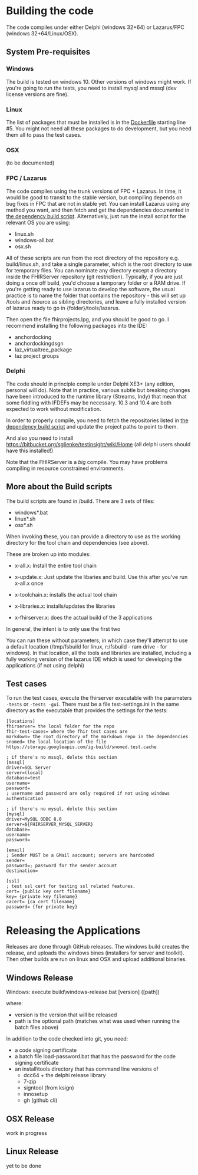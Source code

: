 # Building the code 

The code compiles under either Delphi (windows 32+64) or Lazarus/FPC (windows 32+64/Linux/OSX). 

## System Pre-requisites

### Windows

The build is tested on windows 10. Other versions of windows might work. If you're going to run the tests, 
you need to install mysql and mssql (dev license versions are fine). 

### Linux

The list of packages that must be installed is in the [Dockerfile](../Dockerfile) starting line #5. You might
not need all these packages to do development, but you need them all to pass the test cases.

### OSX

(to be documented)

### FPC / Lazarus

The code compiles using the trunk versions of FPC + Lazarus. In time, it would be good to transit to the stable version, but compiling depends on bug fixes in FPC that are not in stable yet.
You can install Lazarus using any method you want, and then fetch and get the dependencies documented in [the dependency build script](unix-libraries.sh). Alternatively, just run the 
install script for the relevant OS you are using:

* linux.sh
* windows-all.bat
* osx.sh

All of these scripts are run from the root directory of the repository e.g. build/linux.sh, and take a single parameter, which is the root directory to use for temporary files. 
You can nominate any directory except a directory inside the FHIRServer repository (git restriction). Typically, if you are just doing a once off build, you'd choose a temporary
folder or a RAM drive. If you're getting ready to use lazarus to develop the software, the usual practice is to name the folder that contains the repository -  this will set 
up /tools and /source as sibling directories, and leave a fully installed version of lazarus ready to go in {folder}/tools/lazarus.

Then open the file fhirprojects.lpg, and you should be good to go. I recommend installing the following packages into the IDE:
 * anchordocking
 * anchordockingdsgn
 * laz_virtualtree_package
 * laz project groups

### Delphi

The code should in principle compile under Delphi XE3+ (any edition, personal will do). Note that 
in practice, various subtle but breaking changes have been introduced to the runtime library (Streams, 
Indy) that mean that some fiddling with IFDEFs may be necessary. 10.3 and 10.4 are both expected to 
work without modification.

In order to properly compile, you need to fetch the repositories listed in [the dependency build script](unix-libraries.sh)
and update the project paths to point to them. 

And also you need to install https://bitbucket.org/sglienke/testinsight/wiki/Home (all delphi 
users should have this installed!)

Note that the FHIRServer is a *big* compile. You may have problems compiling in 
resource constrained environments.


## More about the Build scripts 

The build scripts are found in /build. There are 3 sets of files:

* windows*.bat
* linux*.sh
* osx*.sh

When invoking these, you can provide a directory to use as the working directory for the tool chain and dependencies (see above).

These are broken up into modules:
* x-all.x: Install the entire tool chain
* x-update.x: Just update the libaries and build. Use this after you've run x-all.x once

* x-toolchain.x: installs the actual tool chain
* x-libraries.x: installs/updates the libraries 
* x-fhirserver.x: does the actual build of the 3 applications

In general, the intent is to only use the first two

You can run these without parameters, in which case they'll attempt to use a default location (/tmp/fsbuild for linux, r:/fsbuild - ram drive - for windows).
In that location, all the tools and libraries are installed, including a fully working version of the lazarus IDE which is used for developing
the applications (if not using delphi)

## Test cases 

To run the test cases, execute the fhirserver executable with the parameters ```-tests``` or ```-tests -gui```.
There must be a file test-settings.ini in the same directory as the executable that provides the settings 
for the tests:

```
[locations]
fhirserver= the local folder for the repo
fhir-test-cases= where the fhir test cases are
markdown= the root directory of the markdown repo in the dependencies
snomed= the local location of the file https://storage.googleapis.com/ig-build/snomed.test.cache

; if there's no mssql, delete this section
[mssql]
driver=SQL Server
server=(local)
database=test
username=
password=
; username and password are only required if not using windows authentication

; if there's no mysql, delete this section
[mysql]
driver=MySQL ODBC 8.0
server=${FHIRSERVER_MYSQL_SERVER}
database=
username=
password=

[email]
; Sender MUST be a GMail aaccount; servers are hardcoded
sender=
password=; password for the sender account
destination=

[ssl]
; test ssl cert for testing ssl related features.
cert= {public key cert filename}
key= {private key filename}
cacert= {ca cert filename}
password= {for private key}
```

# Releasing the Applications

Releases are done through GitHub releases. The windows build creates the release, and uploads 
the windows bines (installers for server and toolkit). Then other builds are run on linux and
OSX and upload additional binaries. 

## Windows Release

Windows: execute build\windows-release.bat [version] ([path])

where:
* version is the version that will be released
* path is the optional path (matches what was used when running the batch files above)

In addition to the code checked into git, you need:
* a code signing certificate
* a batch file load-password.bat that has the password for the code signing certificate 
* an install\tools directory that has command line versions of 
  * dcc64 + the delphi release library 
  * 7-zip
  * signtool (from ksign)
  * innosetup 
  * gh (github cli)
  
  
## OSX Release

work in progress

## Linux Release

yet to be  done
